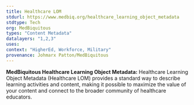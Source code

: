 ```yaml
---
title: Healthcare LOM 
stdurl: https://www.medbiq.org/healthcare_learning_object_metadata
stdtype: Tech
org: MedBiquitous
types: "Content Metadata"
datalayers: "1,2,3"
uses:
context: "HigherEd, Workforce, Military"
provenance: Johmarx Patton/MedBiquitous
---
```

**MedBiquitous Healthcare Learning Object Metadata:** Healthcare Learning Object Metadata (Healthcare LOM) provides a standard way to describe learning activities and content, making it possible to maximize the value of your content and connect to the broader community of healthcare educators.